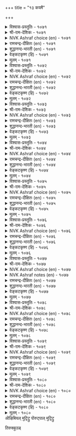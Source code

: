 +++
title = "१३ कयमै"

+++


<details><summary>विश्वास-प्रस्तुतिः - १०७१</summary>

मक्कळे पोल्वर् कयवर् अवरन्न  
ऒप्पारि याङ्गण्ड तिल्।       १०७१
</details>

<details><summary>श्री-राम-देशिकः - १०७१</summary>

अधिकारः १०८. नीचत्वम्  
आकारेण समैः साकं नीचानामस्ति तुल्यता ।  
इदं साम्यन्त्वन्यवस्तुद्विके द्रष्टुं न शक्यते ॥ १०७१॥
</details>

<details><summary>NVK Ashraf choice (en) - १०७१</summary>

१०७१
The wicked look utterly like men!
Such close mimics we have never seen! *
(S. Maharajan)
</details>

<details><summary>रामचन्द्र-दीक्षितः (en) - १०७१</summary>

1071 makkaḷē pōlvar kayavar avaraṉṉa  
oppāri yāmkaṇṭatu il.

1071\. Ignoble men are only touched with human shapes. Rare indeed are such specimens.  
</details>

<details><summary>शुद्धानन्द-भारती (en) - १०७१</summary>

1\. மக்களே போல்வர் கயவர் அவரன்ன  
ஒப்பாரி யாங்கண்டது இல்.  
The mean seem men only in form  
We have never seen such a sham.        1071  
</details>

<details><summary>वेङ्कटकृष्ण (हि) - १०७१</summary>

1071
हैं मनुष्य के सदृश ही, नीच लोग भी दृश्य ।  
हमने तो देखा नहीं, ऐसा जो सादृश्य ॥
  </details>

<details><summary>मूलम् - १०७१</summary>

मक्कळे पोल्वर् कयवर् अवरन्न  
ऒप्पारि याङ्गण्ड तिल्।       १०७१
</details>

<details><summary>विश्वास-प्रस्तुतिः - १०७२</summary>

नण्ड्रऱि वारिऱ्कयवर् तिरुवुडैयर्  
नॆञ्जत्तु अवलम् इलर्।       १०७२
</details>

<details><summary>श्री-राम-देशिकः - १०७२</summary>

विवेकज्ञानवद्भयोऽपि नीचाः स्युर्भाग्यशालिनः ।  
यतस्तैः सदसच्चिन्ता कापि न क्रियते किल ॥ १०७२॥
</details>

<details><summary>NVK Ashraf choice (en) - १०७२</summary>

१०७२
More blessed than the good are the base,
For they have no scruples.
(P.S. Sundaram)
</details>

<details><summary>रामचन्द्र-दीक्षितः (en) - १०७२</summary>

1072 naṉṟaṟi vāriṉ kayavar tiruvuṭaiyār  
neñcattu avalam ilar.

1072\. Blessed are the base who are ignorant of the good. Verily they are never ill at ease.  
</details>

<details><summary>शुद्धानन्द-भारती (en) - १०७२</summary>

2\. நன்றறி வாரிற் கயவர் திருவுடையர்  
நெஞ்சத்து அவலம் இலர்.  
The base seem richer than the good  
For no care enters their heart or head.        1072  
</details>

<details><summary>वेङ्कटकृष्ण (हि) - १०७२</summary>

1072
चिन्ता धर्माधर्म की, नहीं हृदय के बीच ।  
सो बढ़ कर धर्मज्ञ से, भाग्यवान हैं नीच ॥
  </details>

<details><summary>मूलम् - १०७२</summary>

नण्ड्रऱि वारिऱ्कयवर् तिरुवुडैयर्  
नॆञ्जत्तु अवलम् इलर्।       १०७२
</details>

<details><summary>विश्वास-प्रस्तुतिः - १०७३</summary>

तेवर् अनैयर् कयवर् अवरुन्दाम्  
मेवन सॆय्दॊऴुग लान्।       १०७३
</details>

<details><summary>श्री-राम-देशिकः - १०७३</summary>

लोके नीचस्तथा श्रीश इतीमै भवतः समौ ।  
स्वेच्छया वाञ्छितं कार्यमुभाभ्यां क्रियते यतः ॥ १०७३॥
</details>

<details><summary>NVK Ashraf choice (en) - १०७३</summary>

१०७३
The base are like the gods.
They also do whatever they like.
(P.S. Sundaram)
</details>

<details><summary>रामचन्द्र-दीक्षितः (en) - १०७३</summary>

1073 tēvar aṉaiyar kayavar avarumtām  
mēvaṉa ceytuoḻuka lāṉ.

1073\. Mean men resemble unruly gods, for they know no law.  
</details>

<details><summary>शुद्धानन्द-भारती (en) - १०७३</summary>

3\. தேவர் அனையர் கயவர் அவருந்தாம்  
மேவன செய்தொழுக லான்.  
The base are like gods; for they too  
As prompted by their desire do.        1073  
</details>

<details><summary>वेङ्कटकृष्ण (हि) - १०७३</summary>

1073
नीच लोग हैं देव सम, क्योंकि निरंकुश जीव ।  
वे भी करते आचरण, मनमानी बिन सींव ॥
  </details>

<details><summary>मूलम् - १०७३</summary>

तेवर् अनैयर् कयवर् अवरुन्दाम्  
मेवन सॆय्दॊऴुग लान्।       १०७३
</details>

<details><summary>विश्वास-प्रस्तुतिः - १०७४</summary>

अगप्पट्टि आवारैक् काणिन् अवरिन्  
मिगप्पट्टुच् चॆम्माक्कुम् कीऴ्।       १०७४
</details>

<details><summary>श्री-राम-देशिकः - १०७४</summary>

भुवि नीचजनाः स्वस्मादपि नीचान् समीक्श्य तु ।  
''तस्मादपि वयं श्रेष्ठं'' इति स्युर्ममतापराः ॥ १०७४॥
</details>

<details><summary>NVK Ashraf choice (en) - १०७४</summary>

१०७४
The base are proud when they find men
Meaner than themselves.
(P.S. Sundaram)
</details>

<details><summary>रामचन्द्र-दीक्षितः (en) - १०७४</summary>

1074 akappaṭṭi āvāraik kāṇiṉ avariṉ  
mikappaṭṭuc cemmākkum kīḻ.

1074\. The mean fought their superiority among men baser than them.  
</details>

<details><summary>शुद्धानन्द-भारती (en) - १०७४</summary>

4\. அகப்பட்டி ஆவாரைக் காணின் அவரின்  
மிகப்பட்டுச் செம்மாக்கும் கீழ்.  
When the base meets a rake so vile  
Him he will exceed, exult and smile.        1074  
</details>

<details><summary>वेङ्कटकृष्ण (हि) - १०७४</summary>

1074
मनमौजी ऐसा मिले, जो अपने से खर्व ।  
तो उससे बढ़ खुद समझ, नीच करेगा गर्व ॥
  </details>

<details><summary>मूलम् - १०७४</summary>

अगप्पट्टि आवारैक् काणिन् अवरिन्  
मिगप्पट्टुच् चॆम्माक्कुम् कीऴ्।       १०७४
</details>

<details><summary>विश्वास-प्रस्तुतिः - १०७५</summary>

अच्चमे कीऴ्गळदु आसारम् ऎच्चम्  
अवावुण्डेल् उण्डाम् सिऱिदु।      १०७५
</details>

<details><summary>श्री-राम-देशिकः - १०७५</summary>

राजदण्डभयान्नीचा भवन्ति गुणशालिनः ।  
सच्चारित्रसमेताः स्युस्ते लब्धुं वाञ्छितं क्कचित् ॥ १०७५॥
</details>

<details><summary>NVK Ashraf choice (en) - १०७५</summary>

१०७५
Fear is the base man's only code;
Sometimes, greed a little. *
(P.S. Sundaram), (G.U. Pope)
</details>

<details><summary>रामचन्द्र-दीक्षितः (en) - १०७५</summary>

1075 accamē kīḻkaḷatu ācāram eccam  
avāvuṇṭēl uṇṭām ciṟitu.

1075\. Fear and desire rule the conduct of the base.  
</details>

<details><summary>शुद्धानन्द-भारती (en) - १०७५</summary>

5\. அச்சமே கீழ்களது ஆசாரம் எச்சம்  
அவாஉண்டேல் உண்டாம் சிறிது.  
Fear forms the conduct of the low  
Craving avails a bit below.        1075  
</details>

<details><summary>वेङ्कटकृष्ण (हि) - १०७५</summary>

1075
नीचों के आचार का, भय ही है आधार ।  
भय बिन भी कुछ तो रहे, यदि हो लाभ-विचार ॥
  </details>

<details><summary>मूलम् - १०७५</summary>

अच्चमे कीऴ्गळदु आसारम् ऎच्चम्  
अवावुण्डेल् उण्डाम् सिऱिदु।      १०७५
</details>

<details><summary>विश्वास-प्रस्तुतिः - १०७६</summary>

अऱैबऱै अन्नर् कयवर्दाम् केट्ट  
मऱैबिऱर्क्कु उय्त्तुरैक्क लान्।       १०७६
</details>

<details><summary>श्री-राम-देशिकः - १०७६</summary>

श्रुतानेकरहस्यानां स्वयं गत्वा बहुस्थालीम् ।  
प्रसारणात् प्रचारार्थपटहाः सन्ति दुर्जनाः ॥ १०७६॥
</details>

<details><summary>NVK Ashraf choice (en) - १०७६</summary>

१०७६
The base are like drum, for they sound off to others
Every secret they hear. *
(Satguru Subramuniyaswami)
</details>

<details><summary>रामचन्द्र-दीक्षितः (en) - १०७६</summary>

1076 aṟaipaṟai aṉṉar kayavartām kēṭṭa  
maṟaipiṟarkku uytturaikka lāṉ.

1076\. The base are like the drum for they noise abroad the secrets of men.  
</details>

<details><summary>शुद्धानन्द-भारती (en) - १०७६</summary>

6\. அறைபறை அன்னர் கயவர்தாம் கேட்ட  
மறைபிறர்க்கு உய்த்துரைக்க லான்.  
The base are like the beaten drum  
Since other's secrets they proclaim.        1076  
</details>

<details><summary>वेङ्कटकृष्ण (हि) - १०७६</summary>

1076
नीच मनुज ऐसा रहा, जैसा पिटता ढोल ।  
स्वयं सुने जो भेद हैं, ढो अन्यों को खोल ॥
  </details>

<details><summary>मूलम् - १०७६</summary>

अऱैबऱै अन्नर् कयवर्दाम् केट्ट  
मऱैबिऱर्क्कु उय्त्तुरैक्क लान्।       १०७६
</details>

<details><summary>विश्वास-प्रस्तुतिः - १०७७</summary>

ईर्ङ्गै विदिरार् कयवर् कॊडिऱुडैक्कुम्  
कून्गैयर् अल्ला तवर्क्कु।       १०७७
</details>

<details><summary>श्री-राम-देशिकः - १०७७</summary>

बद्ध्वा कण्ठे करं बाधाकारकान् घातकान् विना ।  
परेषामधमो भुक्तसिक्तहस्तं न दर्शयेत् ॥ १०७७॥
</details>

<details><summary>NVK Ashraf choice (en) - १०७७</summary>

१०७७
The base won’t even shake their wet hands
Unless their jaws are shaken with clenched fists. *
( Shuddhananda Bharatiar), (Satguru Subramuniyaswami)
</details>

<details><summary>NVK Ashraf notes (en) - १०७७</summary>

१०७७. This couplet is well explained in this translation by (Satguru Subramuniyaswami): “The wretched are too inhospitable to even shake the moisture from their just-washed hands, unless the visitor can shatter their jaw with clenched fist”. 
</details>

<details><summary>रामचन्द्र-दीक्षितः (en) - १०७७</summary>

1077 īrṅkai vitirār kayavar koṭiṟuṭaikkum  
kūṉkaiyar allā tavarkku.

1077\. The base part with their crumbs only to a clenched hand.  
</details>

<details><summary>शुद्धानन्द-भारती (en) - १०७७</summary>

7\. ஈர்ங்கை விதிரார் கயவர் கொடிறுடைக்கும்  
கூன்கைய ரல்லா தவர்க்கு.  
The base their damp hand will not shake  
But for fists clenched their jaws to break.        1077  
</details>

<details><summary>वेङ्कटकृष्ण (हि) - १०७७</summary>

1077
गाल-तोड़ घूँसा बिना, जो फैलाये हाथ ।  
झाडेंगे नहिं अधम जन, निज झूठा भी हाथ ॥
  </details>

<details><summary>मूलम् - १०७७</summary>

ईर्ङ्गै विदिरार् कयवर् कॊडिऱुडैक्कुम्  
कून्गैयर् अल्ला तवर्क्कु।       १०७७
</details>

<details><summary>विश्वास-प्रस्तुतिः - १०७८</summary>

सॊल्लप् पयन्बडुवर् साण्ड्रोर् करुम्बुबोल्  
कॊल्लप् पयन्बडुम् कीऴ्।       १०७८
</details>

<details><summary>श्री-राम-देशिकः - १०७८</summary>

दुःखश्रवणमात्रेण सन्तः स्युरुपकारिणः ।  
नीचाः स्युरिक्षुवत्पिष्टा भवन्ति सहकारिणः ॥ १०७८॥
</details>

<details><summary>NVK Ashraf choice (en) - १०७८</summary>

१०७८
A word will move the noble;
While the base, like sugarcane, must be crushed.
(P.S. Sundaram)
</details>

<details><summary>रामचन्द्र-दीक्षितः (en) - १०७८</summary>

1078 collap payaṉpaṭuvar cāṉṟōr karumpupōl  
kollap payaṉpaṭum kīḻ.

1078\. Even the least cry of distress touches the heart of the good; but squeezing goodness out of the vile is like crushing the sugar-cane.  
</details>

<details><summary>शुद्धानन्द-भारती (en) - १०७८</summary>

8\. சொல்லப் பயன்படுவர் சான்றோர் கரும்புபோல்  
கொல்லப் பயன்படும் கீழ்.  
The good by soft words profits yield  
The cane-like base when crushed and killed.        1078  
</details>

<details><summary>वेङ्कटकृष्ण (हि) - १०७८</summary>

1078
सज्जन प्रार्थन मात्र से, देते हैं फल-दान ।  
नीच निचोड़ों ईख सम, तो देते रस-पान ॥
  </details>

<details><summary>मूलम् - १०७८</summary>

सॊल्लप् पयन्बडुवर् साण्ड्रोर् करुम्बुबोल्  
कॊल्लप् पयन्बडुम् कीऴ्।       १०७८
</details>

<details><summary>विश्वास-प्रस्तुतिः - १०७९</summary>

उडुप्पदूउम् उण्बदूउम् काणिन् पिऱर्मेल्  
वडुक्काण वट्रागुम् कीऴ्।       १०७९
</details>

<details><summary>श्री-राम-देशिकः - १०७९</summary>

अन्नवस्त्रादिसम्पन्नान् जनानुद्वीक्ष्य याचकाः ।  
असूयया मृषादोषान् सदा शंसन्ति तेष्वपि ॥ १०७९॥
</details>

<details><summary>NVK Ashraf choice (en) - १०७९</summary>

१०७९
The base excel in finding faults of others
When they see them well clothed and fed.
(N.V.K. Ashraf), (Satguru Subramuniyaswami)
</details>

<details><summary>रामचन्द्र-दीक्षितः (en) - १०७९</summary>

1079 uṭuppatūum uṇpatūum kāṇiṉ piṟarmēl  
vaṭukkāṇa vaṟṟākum kīḻ.

1079\. The base envy others in their food and clothing and slander them.  
</details>

<details><summary>शुद्धानन्द-भारती (en) - १०७९</summary>

9\. உடுப்பதூஉம் உண்பதூஉம் காணின் பிறர்மேல்  
வடுக்காண வற்றாகும் கீழ்.  
Faults in others the mean will guess  
On seeing how they eat and dress.        1079  
</details>

<details><summary>वेङ्कटकृष्ण (हि) - १०७९</summary>

1079
खाते पीते पहनते, देख पराया तोष ।  
छिद्रान्वेषण-चतुर जो, नीच निकाले दोष ॥
  </details>

<details><summary>मूलम् - १०७९</summary>

उडुप्पदूउम् उण्बदूउम् काणिन् पिऱर्मेल्  
वडुक्काण वट्रागुम् कीऴ्।       १०७९
</details>

<details><summary>विश्वास-प्रस्तुतिः - १०८०</summary>

ऎट्रिऱ्कुरियर् कयवरॊण्ड्रु उट्रक्काल्  
विट्रऱ्कु उरियर् विरैन्दु।       १०८०
</details>

<details><summary>श्री-राम-देशिकः - १०८०</summary>

आत्मानमपि नीचास्तु विक्रेतुं व्यसनागमे ।  
सज्जा भवेयुः, सत्कर्म नान्यत् तैः कर्तुमिष्यते ॥ १०८०॥
</details>

<details><summary>NVK Ashraf choice (en) - १०८०</summary>

१०८०
What use are the base in a crisis,
Save to rush and sell themselves?
(P.S. Sundaram)
</details>

<details><summary>रामचन्द्र-दीक्षितः (en) - १०८०</summary>

1080 eṟṟiṟku uriyar kayavaroṉṟu uṟṟakkāl  
viṟṟaṟku uriyar viraintu.

1080\. What are the base men fit for? They hasten only to sell themselves in adversity.  
</details>

<details><summary>शुद्धानन्द-भारती (en) - १०८०</summary>

10\. எற்றிற் குரியர் கயவரொன்று உற்றக்கால்  
விற்றற்கு உரியர் விரைந்து.  
The base hasten to sell themselves  
From doom to flit and nothing else.        1080  
</details>

<details><summary>वेङ्कटकृष्ण (हि) - १०८०</summary>

1080
नीच लोग किस योग्य हों, आयेंगे क्या काम ।  
संकट हो तो झट स्वयं, बिक कर बनें गुलाम ॥
  </details>

<details><summary>मूलम् - १०८०</summary>

ऎट्रिऱ्कुरियर् कयवरॊण्ड्रु उट्रक्काल्  
विट्रऱ्कु उरियर् विरैन्दु।       १०८०
</details>
ऒऴिबियल् मुट्रिट्रु  
पॊरुट्पाल् मुट्रिट्रु  

तिरुक्कुऱळ्  
